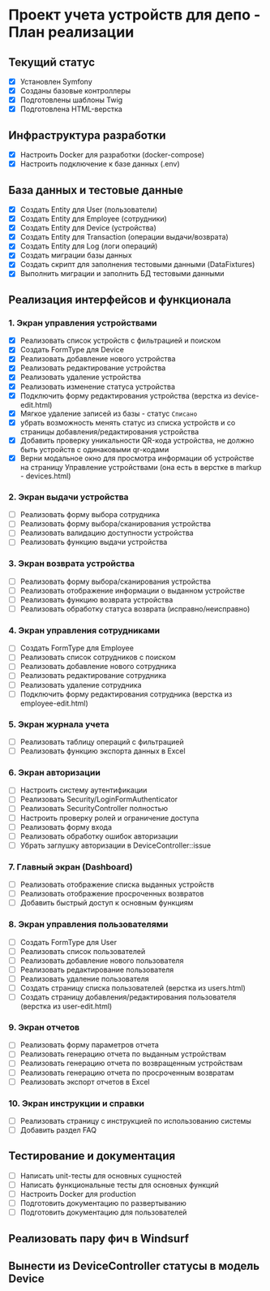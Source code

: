 # Проект учета устройств для депо - План реализации

## Текущий статус
- [x] Установлен Symfony
- [x] Созданы базовые контроллеры
- [x] Подготовлены шаблоны Twig
- [x] Подготовлена HTML-верстка

## Инфраструктура разработки
- [x] Настроить Docker для разработки (docker-compose)
- [x] Настроить подключение к базе данных (.env)

## База данных и тестовые данные
- [x] Создать Entity для User (пользователи)
- [x] Создать Entity для Employee (сотрудники)
- [x] Создать Entity для Device (устройства)
- [x] Создать Entity для Transaction (операции выдачи/возврата)
- [x] Создать Entity для Log (логи операций)
- [x] Создать миграции базы данных
- [x] Создать скрипт для заполнения тестовыми данными (DataFixtures)
- [x] Выполнить миграции и заполнить БД тестовыми данными

## Реализация интерфейсов и функционала

### 1. Экран управления устройствами
- [x] Реализовать список устройств с фильтрацией и поиском
- [x] Создать FormType для Device
- [x] Реализовать добавление нового устройства
- [x] Реализовать редактирование устройства
- [x] Реализовать удаление устройства
- [x] Реализовать изменение статуса устройства
- [x] Подключить форму редактирования устройства (верстка из device-edit.html)
- [x] Мягкое удаление записей из базы - статус `Списано`
- [x] убрать возможность менять статус из списка устройств и со страницы добавления/редактирования устройства
- [x] Добавить проверку уникальности QR-кода устройства, не должно быть устройств с одинаковыми qr-кодами
- [x] Верни модальное окно для просмотра информации об устройстве на страницу Управление устройствами (она есть в верстке в markup - devices.html)

### 2. Экран выдачи устройства
- [ ] Реализовать форму выбора сотрудника
- [ ] Реализовать форму выбора/сканирования устройства
- [ ] Реализовать валидацию доступности устройства
- [ ] Реализовать функцию выдачи устройства

### 3. Экран возврата устройства
- [ ] Реализовать форму выбора/сканирования устройства
- [ ] Реализовать отображение информации о выданном устройстве
- [ ] Реализовать функцию возврата устройства
- [ ] Реализовать обработку статуса возврата (исправно/неисправно)

### 4. Экран управления сотрудниками
- [ ] Создать FormType для Employee
- [ ] Реализовать список сотрудников с поиском
- [ ] Реализовать добавление нового сотрудника
- [ ] Реализовать редактирование сотрудника
- [ ] Реализовать удаление сотрудника
- [ ] Подключить форму редактирования сотрудника (верстка из employee-edit.html)

### 5. Экран журнала учета
- [ ] Реализовать таблицу операций с фильтрацией
- [ ] Реализовать функцию экспорта данных в Excel

### 6. Экран авторизации
- [ ] Настроить систему аутентификации
- [ ] Реализовать Security/LoginFormAuthenticator
- [ ] Реализовать SecurityController полностью
- [ ] Настроить проверку ролей и ограничение доступа
- [ ] Реализовать форму входа
- [ ] Реализовать обработку ошибок авторизации
- [ ] Убрать заглушку авторизации в DeviceController::issue

### 7. Главный экран (Dashboard)
- [ ] Реализовать отображение списка выданных устройств
- [ ] Реализовать отображение просроченных возвратов
- [ ] Добавить быстрый доступ к основным функциям

### 8. Экран управления пользователями
- [ ] Создать FormType для User
- [ ] Реализовать список пользователей
- [ ] Реализовать добавление нового пользователя
- [ ] Реализовать редактирование пользователя
- [ ] Реализовать удаление пользователя
- [ ] Создать страницу списка пользователей (верстка из users.html)
- [ ] Создать страницу добавления/редактирования пользователя (верстка из user-edit.html)

### 9. Экран отчетов
- [ ] Реализовать форму параметров отчета
- [ ] Реализовать генерацию отчета по выданным устройствам
- [ ] Реализовать генерацию отчета по возвращенным устройствам
- [ ] Реализовать генерацию отчета по просроченным возвратам
- [ ] Реализовать экспорт отчетов в Excel

### 10. Экран инструкции и справки
- [ ] Реализовать страницу с инструкцией по использованию системы
- [ ] Добавить раздел FAQ

## Тестирование и документация
- [ ] Написать unit-тесты для основных сущностей
- [ ] Написать функциональные тесты для основных функций
- [ ] Настроить Docker для production
- [ ] Подготовить документацию по развертыванию
- [ ] Подготовить документацию для пользователей 

## Реализовать пару фич в Windsurf

## Вынести из DeviceController статусы в модель Device
